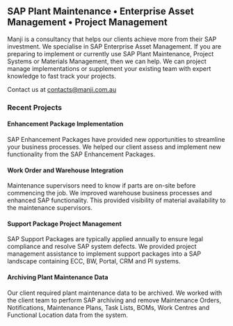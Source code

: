 ## SAP Plant Maintenance • Enterprise Asset Management • Project Management

Manji is a consultancy that helps our clients achieve more from their SAP investment. 
We specialise in SAP Enterprise Asset Management. 
If you are preparing to implement or currently use SAP Plant Maintenance, Project Systems or Materials Management, then we can help. We can project manage implementations or supplement your existing team with expert knowledge to fast track your projects.

Contact us at <contacts@manji.com.au>

### Recent Projects
#### Enhancement Package Implementation
SAP Enhancement Packages have provided new opportunities to streamline your business processes. We helped our client assess and implement new functionality from the SAP Enhancement Packages.

#### Work Order and Warehouse Integration
Maintenance supervisors need to know if parts are on-site before commencing the job.  We improved warehouse business processes and enhanced SAP functionality. This provided visibility of material availability to the maintenance supervisors.

#### Support Package Project Management
SAP Support Packages are typically applied annually to ensure legal compliance and resolve SAP system defects.  We provided project management assistance to implement support packages into a SAP landscape containing ECC, BW, Portal, CRM and PI systems.

#### Archiving Plant Maintenance Data
Our client required plant maintenance data to be archived.  We worked with the client team to perform SAP archiving and remove Maintenance Orders, Notifications, Maintenance Plans, Task Lists, BOMs, Work Centres and Functional Location data from the system.


